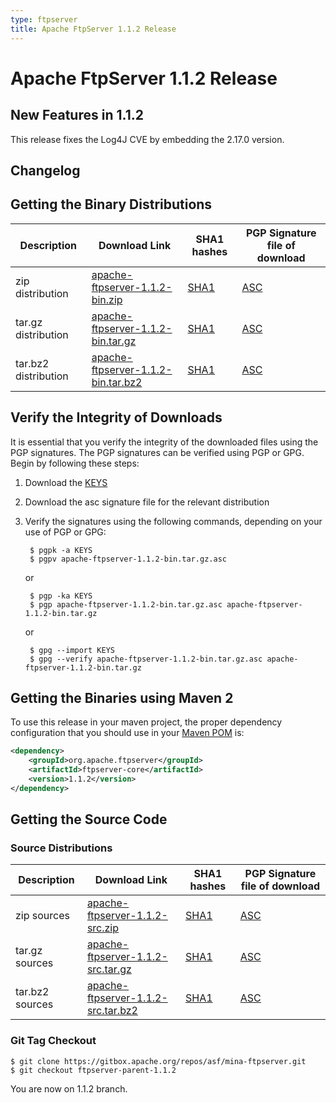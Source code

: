 ```yaml
---
type: ftpserver
title: Apache FtpServer 1.1.2 Release
---
```


# Apache FtpServer 1.1.2 Release

## New Features in 1.1.2

This release fixes the Log4J CVE by embedding the 2.17.0 version.

## Changelog


## Getting the Binary Distributions

| Description | Download Link | SHA1 hashes  | PGP Signature file of download |
|---|---|---|---|
| zip distribution | [apache-ftpserver-1.1.2-bin.zip](https://www.apache.org/dyn/closer.lua/mina/ftpserver/1.1.2/apache-ftpserver-1.1.2-bin.zip) | [SHA1](https://www.apache.org/mina/ftpserver/1.1.2/apache-ftpserver-1.1.2-bin.zip.sha1) | [ASC](https://www.apache.org/mina/ftpserver/1.1.2/apache-ftpserver-1.1.2-bin.zip.asc) |
| tar.gz distribution | [apache-ftpserver-1.1.2-bin.tar.gz](https://www.apache.org/dyn/closer.lua/mina/ftpserver/1.1.2/apache-ftpserver-1.1.2-bin.tar.gz) | [SHA1](https://www.apache.org/mina/ftpserver/1.1.2/apache-ftpserver-1.1.2-bin.tar.gz.sha1) | [ASC](https://www.apache.org/mina/ftpserver/1.1.2/apache-ftpserver-1.1.2-bin.tar.gz.asc) | 
| tar.bz2 distribution | [apache-ftpserver-1.1.2-bin.tar.bz2](https://www.apache.org/dyn/closer.lua/mina/ftpserver/1.1.2/apache-ftpserver-1.1.2-bin.tar.bz2) | [SHA1](https://www.apache.org/mina/ftpserver/1.1.2/apache-ftpserver-1.1.2-bin.tar.bz2.sha1) | [ASC](https://www.apache.org/mina/ftpserver/1.1.2/apache-ftpserver-1.1.2-bin.tar.bz2.asc) | 

## Verify the Integrity of Downloads

It is essential that you verify the integrity of the downloaded files using the PGP signatures. The PGP signatures can be verified using PGP or GPG. Begin by following these steps:

1. Download the [KEYS](https://www.apache.org/mina/KEYS)
2. Download the asc signature file for the relevant distribution
3. Verify the signatures using the following commands, depending on your use of PGP or GPG:

        $ pgpk -a KEYS
        $ pgpv apache-ftpserver-1.1.2-bin.tar.gz.asc

    or 

        $ pgp -ka KEYS
        $ pgp apache-ftpserver-1.1.2-bin.tar.gz.asc apache-ftpserver-1.1.2-bin.tar.gz

    or

        $ gpg --import KEYS
        $ gpg --verify apache-ftpserver-1.1.2-bin.tar.gz.asc apache-ftpserver-1.1.2-bin.tar.gz

## Getting the Binaries using Maven 2

To use this release in your maven project, the proper dependency configuration that you should use in your [Maven POM](https://maven.apache.org/guides/introduction/introduction-to-the-pom.html) is:

```xml
<dependency>
    <groupId>org.apache.ftpserver</groupId>
    <artifactId>ftpserver-core</artifactId>
    <version>1.1.2</version>
</dependency>
```

## Getting the Source Code

### Source Distributions

| Description | Download Link | SHA1 hashes  | PGP Signature file of download |
|---|---|---|---|
| zip sources | [apache-ftpserver-1.1.2-src.zip](https://www.apache.org/dyn/closer.lua/mina/ftpserver/1.1.2/apache-ftpserver-1.1.2-src.zip) | [SHA1](https://www.apache.org/mina/ftpserver/1.1.2/apache-ftpserver-1.1.2-src.zip.sha1)| [ASC](https://www.apache.org/mina/ftpserver/1.1.2/apache-ftpserver-1.1.2-src.zip.asc) |
| tar.gz sources | [apache-ftpserver-1.1.2-src.tar.gz](https://www.apache.org/dyn/closer.lua/mina/ftpserver/1.1.2/apache-ftpserver-1.1.2-src.tar.gz) | [SHA1](https://www.apache.org/mina/ftpserver/1.1.2/apache-ftpserver-1.1.2-src.tar.gz.sha1) | [ASC](https://www.apache.org/mina/ftpserver/1.1.2/apache-ftpserver-1.1.2-src.tar.gz.asc) |
| tar.bz2 sources | [apache-ftpserver-1.1.2-src.tar.bz2](https://www.apache.org/dyn/closer.lua/mina/ftpserver/1.1.2/apache-ftpserver-1.1.2-src.tar.bz2) | [SHA1](https://www.apache.org/mina/ftpserver/1.1.2/apache-ftpserver-1.1.2-src.tar.bz2.sha1) | [ASC](https://www.apache.org/mina/ftpserver/1.1.2/apache-ftpserver-1.1.2-src.tar.bz2.asc) |

### Git Tag Checkout

    $ git clone https://gitbox.apache.org/repos/asf/mina-ftpserver.git
    $ git checkout ftpserver-parent-1.1.2

You are now on 1.1.2 branch.
